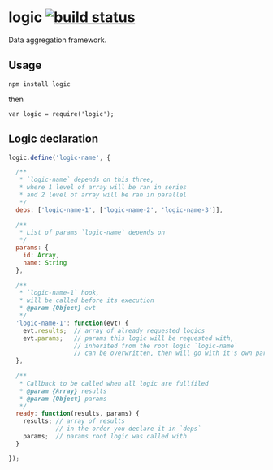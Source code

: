 logic [![build status](https://secure.travis-ci.org/artjock/logic.png)](http://travis-ci.org/artjock/logic)
=====

Data aggregation framework.

## Usage

    npm install logic
    
then

    var logic = require('logic');
    
## Logic declaration

```js
logic.define('logic-name', {

  /**
   * `logic-name` depends on this three,
   * where 1 level of array will be ran in series
   * and 2 level of array will be ran in parallel
   */
  deps: ['logic-name-1', ['logic-name-2', 'logic-name-3']],
  
  /**
   * List of params `logic-name` depends on
   */
  params: {
    id: Array,
    name: String
  },
  
  /**
   * `logic-name-1` hook,
   * will be called before its execution
   * @param {Object} evt
   */
  'logic-name-1': function(evt) {
    evt.results;  // array of already requested logics
    evt.params;   // params this logic will be requested with,
                  // inherited from the root logic `logic-name`
                  // can be overwritten, then will go with it's own params
  },
  
  /**
   * Callback to be called when all logic are fullfiled
   * @param {Array} results
   * @param {Object} params
   */
  ready: function(results, params) {
    results; // array of results
             // in the order you declare it in `deps`
    params;  // params root logic was called with
  }

});
```
